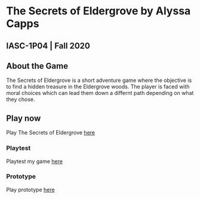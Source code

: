 # The Secrets of Eldergrove by Alyssa Capps
## IASC-1P04 | Fall 2020

## About the Game

The Secrets of Eldergrove is a short adventure game where the objective is to find a hidden treasure in the Eldergrove woods. The player is faced with moral choices which can lead them down a differnt path depending on what they chose.  

## Play now

Play The Secrets of Eldergrove [here](final_build/TheSecretsofEldergrove_FinalBuild.html)

### Playtest

Playtest my game [here](playtest/playtest.md)

### Prototype

Play prototype [here](prototype/TheSecretsofEldergrove.html)
